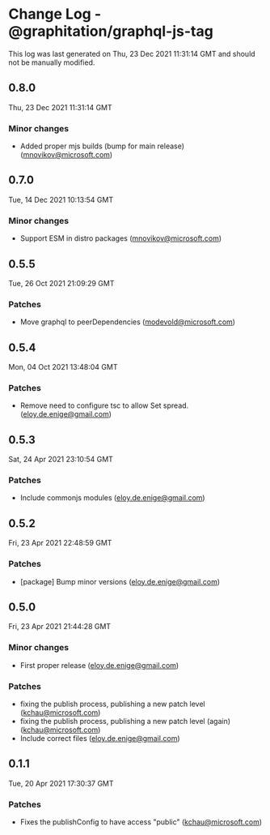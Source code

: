 # Change Log - @graphitation/graphql-js-tag

This log was last generated on Thu, 23 Dec 2021 11:31:14 GMT and should not be manually modified.

<!-- Start content -->

## 0.8.0

Thu, 23 Dec 2021 11:31:14 GMT

### Minor changes

- Added proper mjs builds (bump for main release) (mnovikov@microsoft.com)

## 0.7.0

Tue, 14 Dec 2021 10:13:54 GMT

### Minor changes

- Support ESM in distro packages (mnovikov@microsoft.com)

## 0.5.5

Tue, 26 Oct 2021 21:09:29 GMT

### Patches

- Move graphql to peerDependencies (modevold@microsoft.com)

## 0.5.4

Mon, 04 Oct 2021 13:48:04 GMT

### Patches

- Remove need to configure tsc to allow Set spread. (eloy.de.enige@gmail.com)

## 0.5.3

Sat, 24 Apr 2021 23:10:54 GMT

### Patches

- Include commonjs modules (eloy.de.enige@gmail.com)

## 0.5.2

Fri, 23 Apr 2021 22:48:59 GMT

### Patches

- [package] Bump minor versions (eloy.de.enige@gmail.com)

## 0.5.0

Fri, 23 Apr 2021 21:44:28 GMT

### Minor changes

- First proper release (eloy.de.enige@gmail.com)

### Patches

- fixing the publish process, publishing a new patch level (kchau@microsoft.com)
- fixing the publish process, publishing a new patch level (again) (kchau@microsoft.com)
- Include correct files (eloy.de.enige@gmail.com)

## 0.1.1

Tue, 20 Apr 2021 17:30:37 GMT

### Patches

- Fixes the publishConfig to have access "public" (kchau@microsoft.com)
